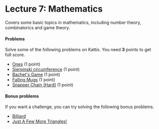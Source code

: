 # Lecture 7: Mathematics

Covers some basic topics in mathematics, including number theory, combinatorics and game theory.

<h4>Problems</h4>
Solve some of the following problems on Kattis. You need <b>3</b> points to get full score.
<ul>
	<li><a href="https://open.kattis.com/problems/ones">Ones</a> (1 point)</li>
	<li><a href="https://open.kattis.com/problems/triangle">Sierpinski circumference</a> (1 point)</li>
	<li><a href="https://open.kattis.com/problems/bachetsgame">Bachet's Game</a> (1 point)</li>
	<li><a href="https://open.kattis.com/problems/falling">Falling Mugs</a> (1 point)</li>
	<li><a href="https://open.kattis.com/problems/snapperhard">Snapper Chain (Hard)</a> (1 point)</li>
</ul>
<h4>Bonus problems</h4>
If you want a challenge, you can try solving the following bonus problems.
<ul>
	<li><a href="https://open.kattis.com/problems/billiard">Billiard</a></li>
	<li><a href="https://open.kattis.com/problems/moretriangles">Just A Few More Triangles!</a></li>
</ul>
